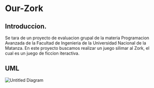 # Our-Zork
## Introduccion.
Se tara de un proyecto de evaluacion grupal de la materia Programacion Avanzada de la Facultad de Ingenieria de la Universidad Nacional de la Matanza. En este proyecto buscamos realizar un juego silimar al Zork, el cual es un juego de ficcion iteractiva.

## UML
![Untitled Diagram](https://user-images.githubusercontent.com/63236576/82396243-ca7ddb00-9a23-11ea-8f00-a38280b4bfa3.png)
